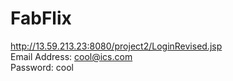 # FabFlix
http://13.59.213.23:8080/project2/LoginRevised.jsp </br>
Email Address: cool@ics.com </br>
Password: cool </br>
